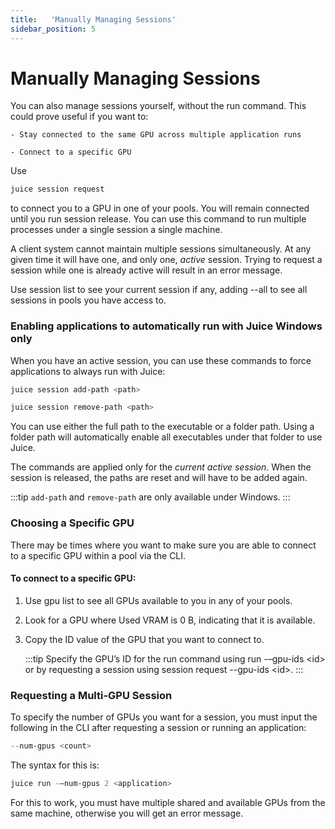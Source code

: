 ```yaml
---
title:   'Manually Managing Sessions'
sidebar_position: 5
---
```

# Manually Managing Sessions

You can also manage sessions yourself, without the run command. This could prove useful if you want to: 

    - Stay connected to the same GPU across multiple application runs

    - Connect to a specific GPU 

Use 

```powershell
juice session request 
```
to connect you to a GPU in one of your pools. You will remain connected until you run session release. You can use this command to run multiple processes under a single session a single machine.

A client system cannot maintain multiple sessions simultaneously. At any given time it will have one, and only one, *active* session. Trying to request a session while one is already active will result in an error message. 

Use session list to see your current session if any, adding --all to see all sessions in pools you have access to.

### Enabling applications to automatically run with Juice **Windows only**

When you have an active session, you can use these commands to force applications to always run with Juice:

```powershell
juice session add-path <path>
```

```powershell
juice session remove-path <path>
```

You can use either the full path to the executable or a folder path. Using a folder path will automatically enable all executables under that folder to use Juice.

The commands are applied only for the *current active session*. When the session is released, the paths are reset and will have to be added again.

  :::tip
  `add-path` and `remove-path` are only available under Windows.
  :::

### Choosing a Specific GPU

There may be times where you want to make sure you are able to connect to a specific GPU within a pool via the CLI. 

#### To connect to a specific GPU: 

1. Use gpu list to see all GPUs available to you in any of your pools. 

2. Look for a GPU where Used VRAM is 0 B, indicating that it is available.

3. Copy the ID value of the GPU that you want to connect to. 

    :::tip
    Specify the GPU’s ID for the run command using run -–gpu-ids \<id\> or by requesting a session using session request --gpu-ids \<id\>.
    :::


### Requesting a Multi-GPU Session 

To specify the number of GPUs you want for a session, you must input the following in the CLI after requesting a session or running an application:

```powershell
--num-gpus <count>
```

The syntax for this is:
```powershell
juice run -–num-gpus 2 <application> 
```

For this to work, you must have multiple shared and available GPUs from the same machine, otherwise you will get an error message.  